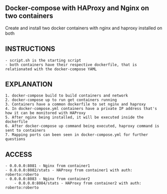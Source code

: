 
## Docker-compose with HAProxy and Nginx on two containers

Create and install two docker containers with nginx and haproxy installed on both

## INSTRUCTIONS

	- script.sh is the starting script
	- both containers have their respective dockerfile, that is relationated with the docker-compose YAML

## EXPLANATION

	1. docker-compose build to build containers and network
	2. docker-compose up to run get containers running
	3. Containers have a common dockerfile to set nginx and haproxy
	4. In docker-compose.yml containers have a private IP address that's how it can be monitored with HAProxy
	5. After nginx being installed, it will be executed inside the dockerfile
	6. After docker-compose up command being executed, haproxy command is sent to containers
	7. Mapping ports can been seen in docker-compose.yml for further questions

## ACCESS

	- 0.0.0.0:8081 - Nginx from container1
	- 0.0.0.0:8082/stats - HAProxy from container1 with auth: roberto:roberto
	- 0.0.0.0:8083 - Nginx from container2
        - 0.0.0.0:8084/stats - HAProxy from container2 with auth:	roberto:roberto
	
